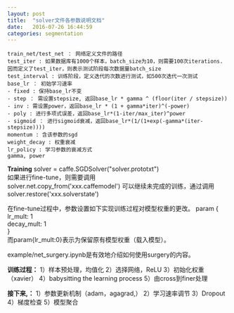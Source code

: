 ```yaml
---
layout: post
title:  "solver文件各参数说明文档"
date:   2016-07-26 16:44:59
categories: segmentation
---
```

	train_net/test_net ： 网络定义文件的路径
	test_iter : 如果数据库有1000个样本，batch_size为10，则需要100次iterations. 因而定义了test_iter，则表示测试阶段每次数据量batch_size
	test_interval : 训练阶段，定义迭代的次数进行测试，如500次迭代一次测试
	base_lr ： 初始学习速率
	- fixed : 保持base_lr不变
	- step ： 需设置stepsize, 返回base_lr * gamma ^ (floor(iter / stepsize))
	- inv : 需设置power，返回base_lr * (1 + gamma*iter)^(-power)
	- poly : 进行多项式误差，返回base_lr*(1-iter/max_iter)^power
	- sigmoid ： 进行sigmoid衰减，返回base_lr*(1/(1+exp(-gamma*(iter-stepsize))))
	momentum : 含该参数的sgd
	weight_decay : 权重衰减
	lr_policy : 学习参数的衰减方式
	gamma, power


**Training**
solver = caffe.SGDSolver("solver.prototxt")  
如果进行fine-tune，则需要调用  
solver.net.copy_from('xxx.caffemodel')
可以继续未完成的训练，通过调用  
solver.restore('xxx.solverstate')  

在fine-tune过程中，参数设置如下实现训练过程对模型权重的更改。
param {  
    lr_mult: 1  
    decay_mult: 1  
}  
而param{lr_mult:0}表示为保留原有模型权重（载入模型）。  

example/net_surgery.ipynb是有效地介绍如何使用surgery的内容。  




**训练过程：**
1）样本预处理，均值化
2）选择网络，ReLU
3）初始化权重（xavier）
4）babysitting the learning process
5）由cross到finer处理

**接下来,：**
1）参数更新机制（adam，agagrad,）
2）学习速率调节
3）Dropout
4）梯度检查
5）模型聚合